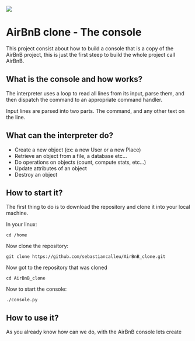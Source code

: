 ![](https://holbertonintranet.s3.amazonaws.com/uploads/medias/2018/6/65f4a1dd9c51265f49d0.png?X-Amz-Algorithm=AWS4-HMAC-SHA256&X-Amz-Credential=AKIARDDGGGOUWMNL5ANN%2F20210212%2Fus-east-1%2Fs3%2Faws4_request&X-Amz-Date=20210212T014121Z&X-Amz-Expires=86400&X-Amz-SignedHeaders=host&X-Amz-Signature=bf2ff7c54e16225c89332064cf03e20cf5deb681acedb8a991a7bfdf34ee9d08)


# AirBnB clone - The console

This project consist about how to build a console that is a copy of the AirBnB project, this is just the first steep to build the whole project call AirBnB.


## What is the console and how works?

The interpreter uses a loop to read all lines from its input, parse them, and then dispatch the command to an appropriate command handler.

Input lines are parsed into two parts. The command, and any other text on the line.

## What can the interpreter do?

-   Create a new object (ex: a new User or a new Place)
-   Retrieve an object from a file, a database etc…
-   Do operations on objects (count, compute stats, etc…)
-   Update attributes of an object
-   Destroy an object

## How to start it?

The first thing to do is to download the repository and clone it into your local machine.

In your linux:

```
cd /home
```
Now clone the repository:
```
git clone https://github.com/sebastiancalleu/AirBnB_clone.git
```
Now got to the repository that was cloned
```
cd AirBnB_clone
```
Now to start the console:
```
./console.py
```



## How to use it?
As you already know how can we do, with the AirBnB console lets create 

